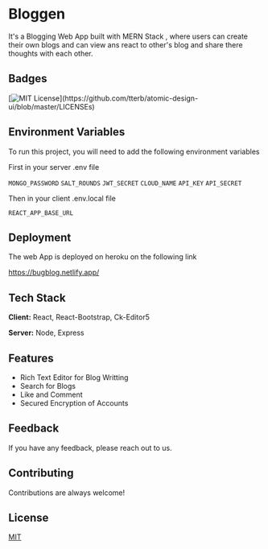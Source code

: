 
# Bloggen

It's a Blogging Web App built with MERN Stack , where users can create their own blogs and can view ans react to other's blog 
and share there thoughts with each other.





## Badges

[![MIT License](https://img.shields.io/apm/l/atomic-design-ui.svg?)](https://github.com/tterb/atomic-design-ui/blob/master/LICENSEs)
## Environment Variables

To run this project, you will need to add the following environment variables

First in your server .env file

`MONGO_PASSWORD`
`SALT_ROUNDS`
`JWT_SECRET`
`CLOUD_NAME`
`API_KEY`
`API_SECRET`

Then in your client .env.local file

`REACT_APP_BASE_URL`
## Deployment

The web App is deployed on heroku on the following link

https://bugblog.netlify.app/



  
## Tech Stack

**Client:** React, React-Bootstrap, Ck-Editor5

**Server:** Node, Express

  
## Features

- Rich Text Editor for Blog Writting
- Search for Blogs
- Like and Comment
- Secured Encryption of Accounts

  
## Feedback

If you have any feedback, please reach out to us.

  
## Contributing

Contributions are always welcome!

  
## License

[MIT](https://choosealicense.com/licenses/mit/)

  
